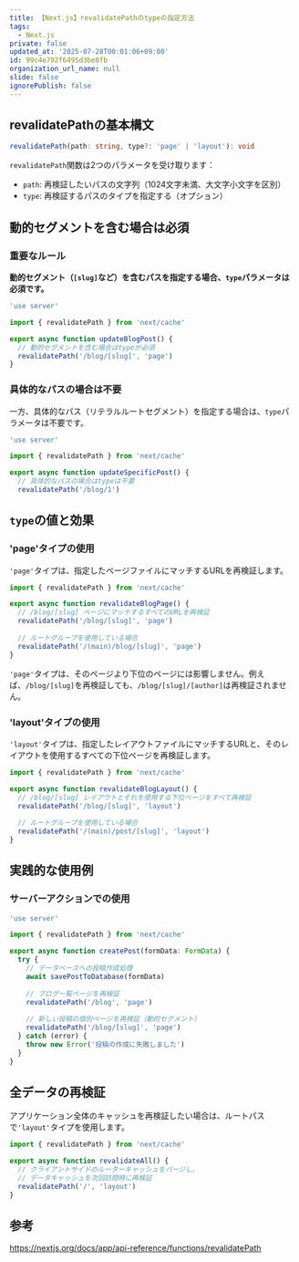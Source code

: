 ```yaml
---
title: 【Next.js】revalidatePathのtypeの指定方法
tags:
  - Next.js
private: false
updated_at: '2025-07-28T00:01:06+09:00'
id: 99c4e792f6495d3be8fb
organization_url_name: null
slide: false
ignorePublish: false
---
```

## revalidatePathの基本構文

```typescript
revalidatePath(path: string, type?: 'page' | 'layout'): void
```

`revalidatePath`関数は2つのパラメータを受け取ります：

- `path`: 再検証したいパスの文字列（1024文字未満、大文字小文字を区別）
- `type`: 再検証するパスのタイプを指定する（オプション）

## 動的セグメントを含む場合は必須

### 重要なルール

**動的セグメント（`[slug]`など）を含むパスを指定する場合、`type`パラメータは必須です。**

```typescript
'use server'

import { revalidatePath } from 'next/cache'

export async function updateBlogPost() {
  // 動的セグメントを含む場合はtypeが必須
  revalidatePath('/blog/[slug]', 'page')
}
```

### 具体的なパスの場合は不要

一方、具体的なパス（リテラルルートセグメント）を指定する場合は、`type`パラメータは不要です。

```typescript
'use server'

import { revalidatePath } from 'next/cache'

export async function updateSpecificPost() {
  // 具体的なパスの場合はtypeは不要
  revalidatePath('/blog/1')
```

## `type`の値と効果

### 'page'タイプの使用

`'page'`タイプは、指定したページファイルにマッチするURLを再検証します。

```typescript
import { revalidatePath } from 'next/cache'

export async function revalidateBlogPage() {
  // /blog/[slug] ページにマッチするすべてのURLを再検証
  revalidatePath('/blog/[slug]', 'page')
  
  // ルートグループを使用している場合
  revalidatePath('/(main)/blog/[slug]', 'page')
}
```

`'page'`タイプは、そのページより下位のページには影響しません。例えば、`/blog/[slug]`を再検証しても、`/blog/[slug]/[author]`は再検証されません。

### 'layout'タイプの使用

`'layout'`タイプは、指定したレイアウトファイルにマッチするURLと、そのレイアウトを使用するすべての下位ページを再検証します。

```typescript
import { revalidatePath } from 'next/cache'

export async function revalidateBlogLayout() {
  // /blog/[slug] レイアウトとそれを使用する下位ページをすべて再検証
  revalidatePath('/blog/[slug]', 'layout')
  
  // ルートグループを使用している場合
  revalidatePath('/(main)/post/[slug]', 'layout')
}
```

## 実践的な使用例

### サーバーアクションでの使用

```typescript
'use server'

import { revalidatePath } from 'next/cache'

export async function createPost(formData: FormData) {
  try {
    // データベースへの投稿作成処理
    await savePostToDatabase(formData)
    
    // ブログ一覧ページを再検証
    revalidatePath('/blog', 'page')
    
    // 新しい投稿の個別ページを再検証（動的セグメント）
    revalidatePath('/blog/[slug]', 'page')
  } catch (error) {
    throw new Error('投稿の作成に失敗しました')
  }
}
```

## 全データの再検証

アプリケーション全体のキャッシュを再検証したい場合は、ルートパスで`'layout'`タイプを使用します。

```typescript
import { revalidatePath } from 'next/cache'

export async function revalidateAll() {
  // クライアントサイドのルーターキャッシュをパージし、
  // データキャッシュを次回訪問時に再検証
  revalidatePath('/', 'layout')
}
```

## 参考

https://nextjs.org/docs/app/api-reference/functions/revalidatePath
